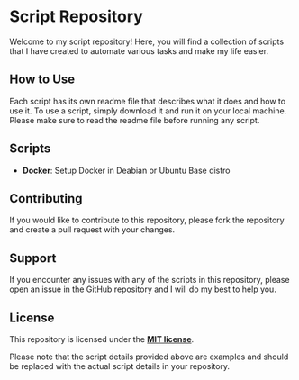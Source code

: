 # **Script Repository**

Welcome to my script repository! Here, you will find a collection of scripts that I have created to automate various tasks and make my life easier.

## **How to Use**

Each script has its own readme file that describes what it does and how to use it. To use a script, simply download it and run it on your local machine. Please make sure to read the readme file before running any script.

## **Scripts**

- **Docker**: Setup Docker in Deabian or Ubuntu Base distro

## **Contributing**

If you would like to contribute to this repository, please fork the repository and create a pull request with your changes.

## **Support**

If you encounter any issues with any of the scripts in this repository, please open an issue in the GitHub repository and I will do my best to help you.

## **License**

This repository is licensed under the **[MIT license](https://github.com/Monzim/script/blob/main/LICENSE)**.

Please note that the script details provided above are examples and should be replaced with the actual script details in your repository.
